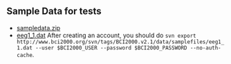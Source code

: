 ## Sample Data for tests


- [sampledata.zip](http://blackrockmicro.com/wp-content/uploads/2016/06/sampledata.zip)
- [eeg1_1.dat](https://www.bci2000.org/mediawiki/index.php/Programming_Reference:BCI2000_Source_Code)
  After creating an account, you should do `svn export http://www.bci2000.org/svn/tags/BCI2000.v2.1/data/samplefiles/eeg1_1.dat --user $BCI2000_USER --password $BCI2000_PASSWORD --no-auth-cache`.
